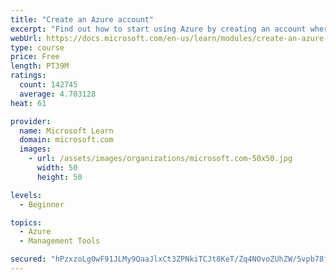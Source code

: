 ```yaml
---
title: "Create an Azure account"
excerpt: "Find out how to start using Azure by creating an account where you’ll see services and personal settings for identity, billing, and preferences."
webUrl: https://docs.microsoft.com/en-us/learn/modules/create-an-azure-account/
type: course
price: Free
length: PT39M
ratings:
  count: 142745
  average: 4.703128
heat: 61

provider:
  name: Microsoft Learn
  domain: microsoft.com
  images:
    - url: /assets/images/organizations/microsoft.com-50x50.jpg
      width: 50
      height: 50

levels:
  - Beginner

topics:
  - Azure
  - Management Tools

secured: "hPzxzoLg0wF91JLMy9QaaJlxCt3ZPNkiTCJt8KeT/Zq4NOvoZUhZW/5vpb78f/9/lItw2JYftEQedmrSgWeZTw2N2T+guz5e3230P3U3zByd5a/uQ2DvuSof1RSfNzX9ICt2paf8O8WKCsXmZfqOXkEBKzcWfD5Y1uEhQoh3gqQ0gfJhS9+KVeg3nmdyR5dwE3uDfboIKskP3dtusOVj5/+T85RyNhAREqxmd+hD7ozJ3fqC7uCFYxmDk3UobcHiX+93Jh0o/0Aad+6Hq5fcF7jAVYbPsYB2Wx0jWXuG+827wKXIHqpPSf/R37PnEQ1W6EDzldMV+M2ZWRZNIgvillQsJefDryiZH5iZVpCBtUc2LwJr9cWFDu2oalaYGQ2RdlzH3ekU3hmsVk6Gp3BL7faErgOXcL/cHE7WiF+NKztRTTI3iNP3OsndqOrsMkIu;uudjU4KrjAWHYEVP5ne2lg=="
---
```


